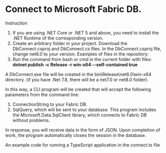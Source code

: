 # Connect to Microsoft Fabric DB.

Instruction

1. If you are using .NET Core or .NET 5 and above, you need to install the .NET Runtime of the corresponding version.
2. Create an arbitrary folder in your project.
Download the DbConnect.csproj and DbConnect.cs files. In the DbConnect.csproj file, change net6.0 to your version.
Examples of files in the repository:
3. Run the command from bash or cmd in the current folder with files: __dotnet publish -c Release -r win-x64 --self-contained true__

A DbConnect.exe file will be created in the bin\Release\net6.0\win-x64 directory. (if you have .Net 7.8, there will be a net7.0 or net8.0 folder).

In this way, a CLI program will be created that will accept the following parameters from the command line:
1. ConnectionString to your Fabric DB.
2. SqlQuery, which will be sent to your database.
This program includes the Microsoft.Data.SqlClient library, which connects to Fabric DB without problems.

In response, you will receive data in the form of JSON.
Upon completion of work, the program automatically closes the session in the database.

An example code for running a TypeScript application in the connect.ts file
